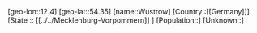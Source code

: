 ﻿---
location: [54.35,12.4]
mapzoom: [7,12] 
mapmarker: city 
type: City
tags:
- geo/City


SpocWebEntityId: 35726
isDeleted: false
confidential: public

---
[geo-lon::12.4]
[geo-lat::54.35]
[name::Wustrow]
[Country::[[Germany]]]
[State :: [[../../Mecklenburg-Vorpommern]] ]
[Population::]
[Unknown::]

